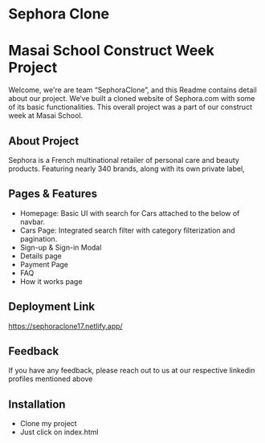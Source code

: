 # Sephora Clone

# Masai School Construct Week Project

Welcome, we're are team “SephoraClone”, and this Readme contains detail about our project. We‘ve built a cloned website of Sephora.com with some of its basic functionalities. This overall project was a part of our construct week at Masai School.


## About Project
Sephora is a French multinational retailer of personal care and beauty products. Featuring nearly 340 brands, along with its own private label, <br />


## Pages & Features

- Homepage: Basic UI with search for Cars attached to the below of navbar.
- Cars Page: Integrated search filter with category filterization and pagination.
- Sign-up & Sign-in Modal
- Details page 
- Payment Page
- FAQ 
- How it works page

## Deployment Link

https://sephoraclone17.netlify.app/


## Feedback

If you have any feedback, please reach out to us at our respective linkedin profiles mentioned above


## Installation

- Clone my project
- Just click on index.html
